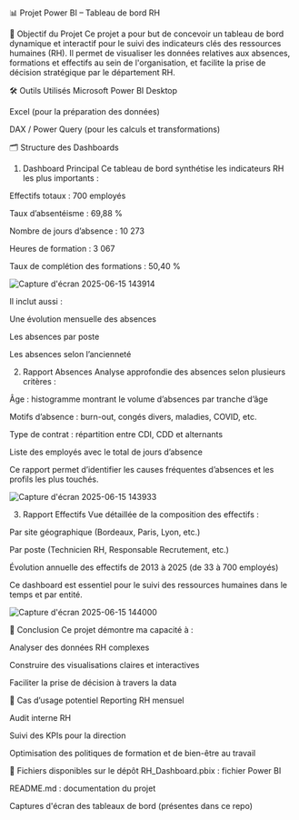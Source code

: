 📊 Projet Power BI – Tableau de bord RH

🎯 Objectif du Projet
Ce projet a pour but de concevoir un tableau de bord dynamique et interactif pour le suivi des indicateurs clés des ressources humaines (RH). Il permet de visualiser les données relatives aux absences, formations et effectifs au sein de l'organisation, et facilite la prise de décision stratégique par le département RH.

🛠️ Outils Utilisés
Microsoft Power BI Desktop

Excel (pour la préparation des données)

DAX / Power Query (pour les calculs et transformations)

🗂️ Structure des Dashboards
1. Dashboard Principal
Ce tableau de bord synthétise les indicateurs RH les plus importants :

Effectifs totaux : 700 employés

Taux d’absentéisme : 69,88 %

Nombre de jours d’absence : 10 273

Heures de formation : 3 067

Taux de complétion des formations : 50,40 %

![Capture d'écran 2025-06-15 143914](https://github.com/user-attachments/assets/c5da67f0-fec1-41be-a570-f826bd7800a0)

Il inclut aussi :

Une évolution mensuelle des absences

Les absences par poste

Les absences selon l’ancienneté

2. Rapport Absences
Analyse approfondie des absences selon plusieurs critères :

Âge : histogramme montrant le volume d’absences par tranche d’âge

Motifs d’absence : burn-out, congés divers, maladies, COVID, etc.

Type de contrat : répartition entre CDI, CDD et alternants

Liste des employés avec le total de jours d’absence

Ce rapport permet d’identifier les causes fréquentes d’absences et les profils les plus touchés.

![Capture d'écran 2025-06-15 143933](https://github.com/user-attachments/assets/4ddc8505-2c4b-4e75-886e-90c1ead2d79b)

3. Rapport Effectifs
Vue détaillée de la composition des effectifs :

Par site géographique (Bordeaux, Paris, Lyon, etc.)

Par poste (Technicien RH, Responsable Recrutement, etc.)

Évolution annuelle des effectifs de 2013 à 2025 (de 33 à 700 employés)

Ce dashboard est essentiel pour le suivi des ressources humaines dans le temps et par entité.

![Capture d'écran 2025-06-15 144000](https://github.com/user-attachments/assets/e8e1477f-ed75-4908-8e85-d5cc79c73c3b)

📌 Conclusion
Ce projet démontre ma capacité à :

Analyser des données RH complexes

Construire des visualisations claires et interactives

Faciliter la prise de décision à travers la data

💼 Cas d’usage potentiel
Reporting RH mensuel

Audit interne RH

Suivi des KPIs pour la direction

Optimisation des politiques de formation et de bien-être au travail

📎 Fichiers disponibles sur le dépôt
RH_Dashboard.pbix : fichier Power BI

README.md : documentation du projet

Captures d'écran des tableaux de bord (présentes dans ce repo)
